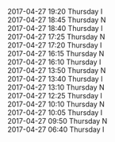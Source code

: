 2017-04-27 19:20 Thursday  I  
2017-04-27 18:45 Thursday  N  
2017-04-27 18:40 Thursday  I  
2017-04-27 17:25 Thursday  N  
2017-04-27 17:20 Thursday  I  
2017-04-27 16:15 Thursday  N  
2017-04-27 16:10 Thursday  I  
2017-04-27 13:50 Thursday  N  
2017-04-27 13:40 Thursday  I  
2017-04-27 13:10 Thursday  N  
2017-04-27 12:25 Thursday  I  
2017-04-27 10:10 Thursday  N  
2017-04-27 10:05 Thursday  I  
2017-04-27 09:50 Thursday  N  
2017-04-27 06:40 Thursday  I  
